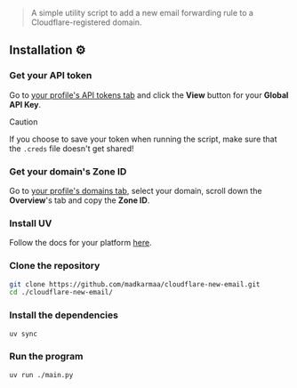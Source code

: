 > A simple utility script to add a new email forwarding rule to a Cloudflare-registered domain.

## Installation ⚙️

### Get your API token

Go to [your profile's API tokens tab](https://dash.cloudflare.com/profile/api-tokens) and click the **View** button for your **Global API Key**.

> [!CAUTION]
>
> If you choose to save your token when running the script, make sure that the `.creds` file doesn't get shared!

### Get your domain's Zone ID

Go to [your profile's domains tab](https://dash.cloudflare.com), select your domain, scroll down the **Overview**'s tab and copy the **Zone ID**.

### Install UV

Follow the docs for your platform [here](https://docs.astral.sh/uv/getting-started/installation/).

### Clone the repository

```bash
git clone https://github.com/madkarmaa/cloudflare-new-email.git
cd ./cloudflare-new-email/
```

### Install the dependencies

```bash
uv sync
```

### Run the program

```bash
uv run ./main.py
```
